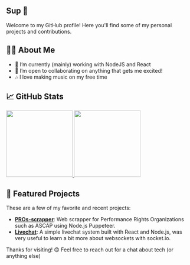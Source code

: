 ## Sup 👋

Welcome to my GitHub profile! Here you'll find some of my personal projects and contributions.

## 👨‍💻 About Me

- 🌱 I’m currently (mainly) working with NodeJS and React
- 👯 I’m open to collaborating on anything that gets me excited!
- 🎶 I love making music on my free time 

## 📈 GitHub Stats

  <a href="https://github.com/RogerBambinetti">
    <img height="180em" src="https://github-readme-stats.vercel.app/api?username=RogerBambinetti&show_icons=true&theme=dracula&include_all_commits=true&count_private=true"/>
    <img height="180em" src="https://github-readme-stats.vercel.app/api/top-langs/?username=RogerBambinetti&layout=compact&langs_count=7&theme=dracula"/>
  </a>

## 🚀 Featured Projects

These are a few of my favorite and recent projects:

- [**PROs-scrapper**](https://github.com/RogerBambinetti/PROs-scrapper-nodejs): Web scrapper for Performance Rights Organizations such as ASCAP using Node.js Puppeteer.
- [**Livechat**](https://github.com/RogerBambinetti/live-chat-nodejs-reactjs): A simple livechat system built with React and Node.js, was very useful to learn a bit more about websockets with socket.io.

Thanks for visiting! 😊 Feel free to reach out for a chat about tech (or anything else)
